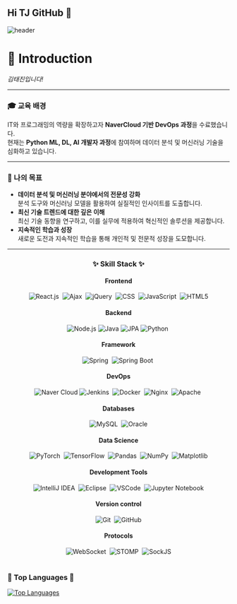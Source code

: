 ## Hi TJ GitHub 👋

![header](https://capsule-render.vercel.app/api?text=TJ%20Git!😄)
# 👋 Introduction
*김태진입니다!*

---

### 🎓 교육 배경

IT와 프로그래밍의 역량을 확장하고자 **NaverCloud 기반 DevOps 과정**을 수료했습니다.  
현재는 **Python ML, DL, AI 개발자 과정**에 참여하며 데이터 분석 및 머신러닝 기술을 심화하고 있습니다.

---

### 💼 나의 목표

- **데이터 분석 및 머신러닝 분야에서의 전문성 강화**  
  분석 도구와 머신러닝 모델을 활용하여 실질적인 인사이트를 도출합니다.
- **최신 기술 트렌드에 대한 깊은 이해**  
  최신 기술 동향을 연구하고, 이를 실무에 적용하여 혁신적인 솔루션을 제공합니다.
- **지속적인 학습과 성장**  
  새로운 도전과 지속적인 학습을 통해 개인적 및 전문적 성장을 도모합니다.

---

<h3 align="center">✨ Skill Stack ✨</h3>
<div align="center">
  <!-- Frontend -->
  <h4>Frontend</h4>
  <img src="https://img.shields.io/badge/react.js-20232a.svg?style=for-the-badge&logo=react&logoColor=61DAFB" alt="React.js" />&nbsp;
  <img src="https://img.shields.io/badge/Ajax-00599C.svg?style=for-the-badge&logo=ajax&logoColor=white" alt="Ajax" />&nbsp;
  <img src="https://img.shields.io/badge/jquery-0769AD.svg?style=for-the-badge&logo=jquery&logoColor=white" alt="jQuery" />&nbsp;
  <img src="https://img.shields.io/badge/css-1572B6.svg?style=for-the-badge&logo=css3&logoColor=white" alt="CSS" />&nbsp;
  <img src="https://img.shields.io/badge/javascript-F7DF1E.svg?style=for-the-badge&logo=javascript&logoColor=000000" alt="JavaScript" />&nbsp;
  <img src="https://img.shields.io/badge/html5-E34F26.svg?style=for-the-badge&logo=html5&logoColor=white" alt="HTML5" />
  
  <!-- Backend -->
  <h4>Backend</h4>
  <img src="https://img.shields.io/badge/node.js-339933.svg?style=for-the-badge&logo=node.js&logoColor=white" alt="Node.js" />
  <img src="https://img.shields.io/badge/java-007396.svg?style=for-the-badge&logo=java&logoColor=white" alt="Java" />
  <img src="https://img.shields.io/badge/jpa-9B4F60.svg?style=for-the-badge&logo=jpa&logoColor=white" alt="JPA" />
  <img src="https://img.shields.io/badge/python-3670A0.svg?style=for-the-badge&logo=python&logoColor=ffdd54" alt="Python" />&nbsp;
  
   <!-- Framework -->
  <h4>Framework</h4>
  <img src="https://img.shields.io/badge/spring-6DB33F.svg?style=for-the-badge&logo=spring&logoColor=white" alt="Spring" />&nbsp;
  <img src="https://img.shields.io/badge/spring%20boot-6DB33F.svg?style=for-the-badge&logo=spring-boot&logoColor=white" alt="Spring Boot" />&nbsp;
  
  <!-- DevOps -->
  <h4>DevOps</h4>
  <img src="https://img.shields.io/badge/Naver%20Cloud-00C853.svg?style=for-the-badge&logo=cloud&logoColor=white" alt="Naver Cloud" />
  <img src="https://img.shields.io/badge/jenkins-D24939.svg?style=for-the-badge&logo=jenkins&logoColor=white" alt="Jenkins" />&nbsp;
  <img src="https://img.shields.io/badge/docker-2496ED.svg?style=for-the-badge&logo=docker&logoColor=white" alt="Docker" />&nbsp;
  <img src="https://img.shields.io/badge/nginx-009639.svg?style=for-the-badge&logo=nginx&logoColor=white" alt="Nginx" />&nbsp;
  <img src="https://img.shields.io/badge/apache-D22128.svg?style=for-the-badge&logo=apache&logoColor=white" alt="Apache" />&nbsp;
  
  <!-- Databases -->
  <h4>Databases</h4>
  <img src="https://img.shields.io/badge/mysql-4479A1.svg?style=for-the-badge&logo=mysql&logoColor=white" alt="MySQL" />&nbsp;
  <img src="https://img.shields.io/badge/oracle-F80000.svg?style=for-the-badge&logo=oracle&logoColor=white" alt="Oracle" />
  
  <!-- Data Science -->
  <h4>Data Science</h4>
  <img src="https://img.shields.io/badge/PyTorch-EE4C2C.svg?style=for-the-badge&logo=pytorch&logoColor=white" alt="PyTorch" />&nbsp;
  <img src="https://img.shields.io/badge/TensorFlow-FF6F00.svg?style=for-the-badge&logo=tensorflow&logoColor=white" alt="TensorFlow" />&nbsp;
  <img src="https://img.shields.io/badge/pandas-150458.svg?style=for-the-badge&logo=pandas&logoColor=white" alt="Pandas" />&nbsp;
  <img src="https://img.shields.io/badge/numpy-013243.svg?style=for-the-badge&logo=numpy&logoColor=white" alt="NumPy" />&nbsp;
  <img src="https://img.shields.io/badge/matplotlib-003E6C.svg?style=for-the-badge&logo=matplotlib&logoColor=white" alt="Matplotlib" />
  
   <!-- Development Tools -->
  <h4>Development Tools</h4>
  <img src="https://img.shields.io/badge/intellij IDEA-000000.svg?style=for-the-badge&logo=intellij-idea&logoColor=white" alt="IntelliJ IDEA" />&nbsp;
  <img src="https://img.shields.io/badge/eclipse-2C2255.svg?style=for-the-badge&logo=eclipse&logoColor=white" alt="Eclipse" />&nbsp;
  <img src="https://img.shields.io/badge/visual%20studio%20code-007ACC.svg?style=for-the-badge&logo=visual-studio-code&logoColor=white" alt="VSCode" />&nbsp;
  <img src="https://img.shields.io/badge/jupyter-F37626.svg?style=for-the-badge&logo=jupyter&logoColor=white" alt="Jupyter Notebook" />
  
   <!-- Version control-->
  <h4>Version control</h4>
  <img src="https://img.shields.io/badge/git-F05032.svg?style=for-the-badge&logo=git&logoColor=white" alt="Git" />&nbsp;
  <img src="https://img.shields.io/badge/github-181717.svg?style=for-the-badge&logo=github&logoColor=white" alt="GitHub" />
  
  <!-- Protocols..😄 -->
  <h4>Protocols</h4>
  <img src="https://img.shields.io/badge/WebSocket-000000.svg?style=for-the-badge&logo=websocket&logoColor=white" alt="WebSocket" />&nbsp;
  <img src="https://img.shields.io/badge/stomp-009CE6.svg?style=for-the-badge&logo=stomp&logoColor=white" alt="STOMP" />&nbsp;
  <img src="https://img.shields.io/badge/sock.js-FF5C5C.svg?style=for-the-badge&logo=sockjs&logoColor=white" alt="SockJS" />
</div>

<br>
  
  <h3>🌟 Top Languages 🌟</h3>
  <a href="https://github.com/dnwlwlq123">
    <img src="https://github-readme-stats.vercel.app/api/top-langs/?username=dnwlwlq123&layout=compact" alt="Top Languages">
  </a>
</div>


<br>
